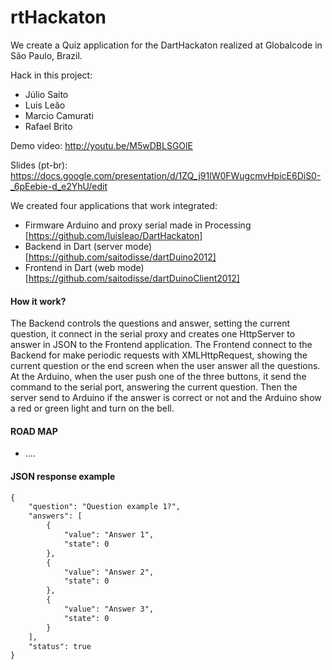 rtHackaton
=============
We create a Quiz application for the DartHackaton realized at Globalcode in São Paulo, Brazil.

Hack in this project:

* Júlio Saito
* Luis Leão
* Marcio Camurati
* Rafael Brito

Demo video: http://youtu.be/M5wDBLSGOlE

Slides (pt-br): https://docs.google.com/presentation/d/1ZQ_j91lW0FWugcmvHpicE6DiS0-_6pEebie-d_e2YhU/edit

We created four applications that work integrated:

* Firmware Arduino and proxy serial made in Processing [https://github.com/luisleao/DartHackaton]
* Backend in Dart (server mode) [https://github.com/saitodisse/dartDuino2012]
* Frontend in Dart (web mode) [https://github.com/saitodisse/dartDuinoClient2012]

#### How it work? ####
The Backend controls the questions and answer, setting the current question, it connect in the serial proxy and creates one HttpServer to answer in JSON to the Frontend application.
The Frontend connect to the Backend for make periodic requests with XMLHttpRequest, showing the current question or the end screen when the user answer all the questions.
At the Arduino, when the user push one of the three buttons, it send the command to the serial port, answering the current question. Then the server send to Arduino if the answer is correct or not and the Arduino show a red or green light and turn on the bell.

#### ROAD MAP ####
* ....

#### JSON response example ####
```html
{
    "question": "Question example 1?",
    "answers": [
        {
            "value": "Answer 1",
            "state": 0
        },
        {
            "value": "Answer 2",
            "state": 0
        },
        {
            "value": "Answer 3",
            "state": 0
        }
    ],
    "status": true
}
```
